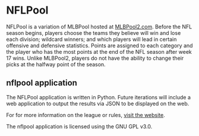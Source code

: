 # NFLPool

NFLPool is a variation of MLBPool hosted at [MLBPool2.com](http://mlbpool2.com).  Before the NFL season begins, players choose
the teams they believe will win and lose each division; wildcard winners; and which players will lead in certain
offensive and defensive statistics.  Points are assigned to each category and the player who has the most points at the end 
of the NFL season after week 17 wins.  Unlike MLBPool2, players do not have the ability to change their picks at the halfway
point of the season.

## nflpool application

The NFLPool application is written in Python.  Future iterations will include a web application to output the results
via JSON to be displayed on the web.

For for more information on the league or rules, [visit the website](http://mlbpool2.com/rules/nfl-pool-rules/).

The nflpool application is licensed using the GNU GPL v3.0.
